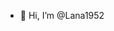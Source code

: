 - 👋 Hi, I’m @Lana1952
  

<!---
Lana1952/Lana1952 is a ✨ special ✨ repository because its `README.md` (this file) appears on your GitHub profile.
You can click the Preview link to take a look at your changes.
--->
